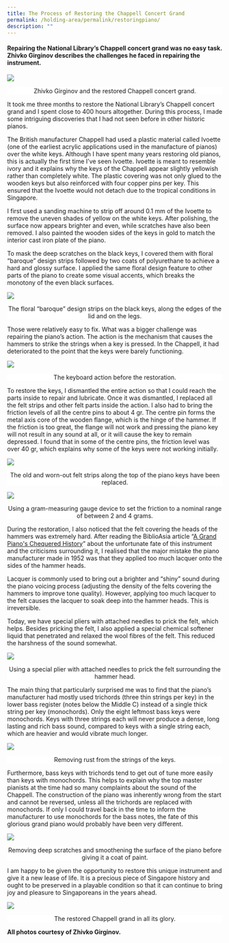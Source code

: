 ```yaml
---
title: The Process of Restoring the Chappell Concert Grand
permalink: /holding-area/permalink/restoringpiano/
description: ""
---
```

#### Repairing the National Library’s Chappell concert grand was no easy task. Zhivko Girginov describes the challenges he faced in repairing the instrument.

![](/images/Vol%2019%20Issue%203/Piano%20Repair%20Process/zhivko%20girginov%201.jpg)
<div style="background-color: white;text-align:center">Zhivko Girginov and the restored Chappell concert grand. </div>

It took me three months to restore the National Library’s Chappell concert grand and I spent close to 400 hours altogether. During this process, I made some intriguing discoveries that I had not seen before in other historic pianos.

The British manufacturer Chappell had used a plastic material called Ivoette (one of the earliest acrylic applications used in the manufacture of pianos) over the white keys. Although I have spent many years restoring old pianos, this is actually the first time I’ve seen Ivoette. Ivoette is meant to resemble ivory and it explains why the keys of the Chappell appear slightly yellowish rather than completely white. The plastic covering was not only glued to the wooden keys but also reinforced with four copper pins per key. This ensured that the Ivoette would not detach due to the tropical conditions in Singapore.

I first used a sanding machine to strip off around 0.1 mm of the Ivoette to remove the uneven shades of yellow on the white keys. After polishing, the surface now appears brighter and even, while scratches have also been removed. I also painted the wooden sides of the keys in gold to match the interior cast iron plate of the piano.&nbsp;

To mask the deep scratches on the black keys, I covered them with floral “baroque” design strips followed by two coats of polyurethane to achieve a hard and glossy surface. I applied the same floral design feature to other parts of the piano to create some visual accents, which breaks the monotony of the even black surfaces.

![](/images/Vol%2019%20Issue%203/Piano%20Repair%20Process/floral%20baroque%20design2.jpg)
<div style="background-color: white;text-align:center">The floral “baroque” design strips on the black keys, along the edges of the lid and on the legs. </div>

Those were relatively easy to fix. What was a bigger challenge was repairing the piano’s action. The action is the mechanism that causes the hammers to strike the strings when a key is pressed. In the Chappell, it&nbsp;had deteriorated to the point that the keys were barely functioning.

![](/images/Vol%2019%20Issue%203/Piano%20Repair%20Process/keyboard1.jpg)
<div style="background-color: white;text-align:center">The keyboard action before the restoration.</div>

To restore the keys, I dismantled the entire action so that I could reach the parts inside to repair and lubricate. Once it was dismantled, I replaced all the felt strips and other felt parts inside the action. I also had to bring the friction levels of all the centre pins to about 4 gr. The centre pin forms the metal axis core of the wooden flange, which is the hinge of the hammer. If the friction is too great, the flange will not work and pressing the piano key will not result in any sound at all, or it will cause the key to remain depressed. I found that in some of the centre pins, the friction level was over 40 gr, which explains why some of the keys were not working initially.

![](/images/Vol%2019%20Issue%203/Piano%20Repair%20Process/old%20and%20worn-out%20felt%20strips%20.jpg)
<div style="background-color: white;text-align:center">The old and worn-out felt strips along the top of the piano keys have been replaced.</div>

![](/images/Vol%2019%20Issue%203/Piano%20Repair%20Process/gram-measuring%20gauge%20device%20.jpg)
<div style="background-color: white;text-align:center">Using a gram-measuring gauge device to set the friction to a nominal range of between 2 and 4 grams.
</div>

During the restoration, I also noticed that the felt covering the heads of the hammers was extremely hard. After reading the BiblioAsia article “[A Grand Piano's Chequered History](https://biblioasia.nlb.gov.sg/vol-19/issue-3/oct-dec-2023/chappell-steinway-piano/)” about the unfortunate fate of this instrument and the criticisms surrounding it, I realised that the major mistake the piano manufacturer made in 1952 was that they applied too much lacquer onto the sides of the hammer heads. 

Lacquer is commonly used to bring out a brighter and “shiny” sound during the piano voicing process (adjusting the density of the felts covering the hammers to improve tone quality). However, applying too much lacquer to the felt causes the lacquer to soak deep into the hammer heads. This is irreversible.

Today, we have special pliers with attached needles to prick the felt, which helps. Besides pricking the felt, I also applied a special chemical softener liquid that penetrated and relaxed the wool fibres of the felt. This reduced the harshness of the sound somewhat.  

![](/images/Vol%2019%20Issue%203/Piano%20Repair%20Process/using%20a%20special%20plier%20with%20attached%20needles%20.jpg)
<div style="background-color: white;text-align:center">Using a special plier with attached needles to prick the felt surrounding the hammer head.</div>

The main thing that particularly surprised me was to find that the piano’s manufacturer had mostly used trichords (three thin strings per key) in the lower bass register (notes below the Middle C) instead of a single thick string per key (monochords). Only the eight leftmost bass keys were monochords. Keys with three strings each will never produce a dense, long lasting and rich bass sound, compared to keys with a single string each, which are heavier and would vibrate much longer. 

![](/images/Vol%2019%20Issue%203/Piano%20Repair%20Process/removing%20rust%20from%20the%20strings%20.jpg)
<div style="background-color: white;text-align:center">Removing rust from the strings of the keys.</div>

Furthermore, bass keys with trichords tend to get out of tune more easily than keys with monochords. This helps to explain why the top master pianists at the time had so many complaints about the sound of the Chappell. The construction of the piano was inherently wrong from the start and cannot be reversed, unless all the trichords are replaced with monochords. If only I could travel back in the time to inform the manufacturer to use monochords for the bass notes, the fate of this glorious grand piano would probably have been very different.

![](/images/Vol%2019%20Issue%203/Piano%20Repair%20Process/scratches%20smoothening.jpg)
<div style="background-color: white;text-align:center">Removing deep scratches and smoothening the surface of the piano before giving it a coat of paint.</div>

I am happy to be given the opportunity to restore this unique instrument and give it a new lease of life. It is a precious piece of Singapore history and ought to be preserved in a playable condition so that it can continue to bring joy and pleasure to Singaporeans in the years ahead.

![](/images/Vol%2019%20Issue%203/Piano%20Repair%20Process/restored.jpg)
<div style="background-color: white;text-align:center">The restored Chappell grand in all its glory.</div>

**All photos courtesy of Zhivko Girginov.**